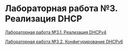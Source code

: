 # Лабораторная работа №3. Реализация DHCP
[Лабораторная работа №3.1. Реализация DHCPv4](https://github.com/MaratHakimyanov/otus-networks/tree/main/labs/Lab3/Lab3.1)

[Лабораторная работа №3.2. Конфигурирование DHCPv6](https://github.com/MaratHakimyanov/otus-networks/tree/main/labs/Lab3/Lab3.2)
